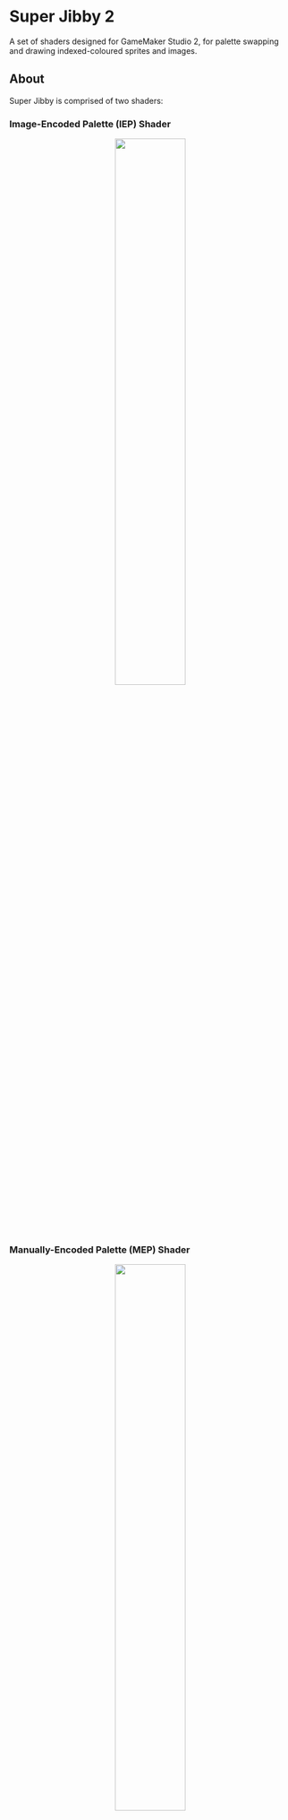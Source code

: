 # Super Jibby 2

A set of shaders designed for GameMaker Studio 2, for palette swapping and drawing indexed-coloured sprites and images.

## About

Super Jibby is comprised of two shaders:

### Image-Encoded Palette (IEP) Shader

<p align="center">
    <img src="https://github.com/mstop4/SuperJibby/blob/master/images/super%20jibby.gif" width=50%>
</p>

### Manually-Encoded Palette (MEP) Shader

<p align="center">
    <img src="https://github.com/mstop4/SuperJibby/blob/master/images/super%20jibby.gif" width=50%>
</p>

**Stable/Latest:** *2.0.0*